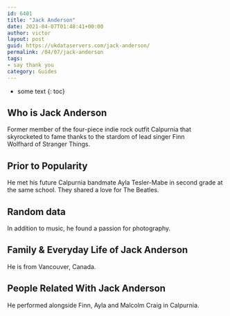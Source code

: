 ```yaml
---
id: 6401
title: "Jack Anderson"
date: 2021-04-07T01:48:41+00:00
author: victor
layout: post
guid: https://ukdataservers.com/jack-anderson/
permalink: /04/07/jack-anderson
tags:
- say thank you
category: Guides
---
```


* some text
{: toc}

## Who is Jack Anderson

Former member of the four-piece indie rock outfit Calpurnia that skyrocketed to fame thanks to the stardom of lead singer Finn Wolfhard of Stranger Things.

## Prior to Popularity

He met his future Calpurnia bandmate Ayla Tesler-Mabe in second grade at the same school. They shared a love for The Beatles.

## Random data

In addition to music, he found a passion for photography.

## Family & Everyday Life of Jack Anderson

He is from Vancouver, Canada.

## People Related With Jack Anderson

He performed alongside Finn, Ayla and Malcolm Craig in Calpurnia. 
 